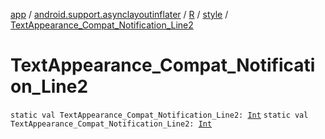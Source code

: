 [app](../../../index.md) / [android.support.asynclayoutinflater](../../index.md) / [R](../index.md) / [style](index.md) / [TextAppearance_Compat_Notification_Line2](./-text-appearance_-compat_-notification_-line2.md)

# TextAppearance_Compat_Notification_Line2

`static val TextAppearance_Compat_Notification_Line2: `[`Int`](https://kotlinlang.org/api/latest/jvm/stdlib/kotlin/-int/index.html)
`static val TextAppearance_Compat_Notification_Line2: `[`Int`](https://kotlinlang.org/api/latest/jvm/stdlib/kotlin/-int/index.html)